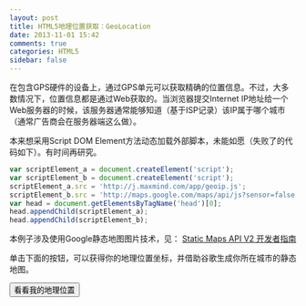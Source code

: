 ```yaml
---
layout: post
title: HTML5地理位置获取：GeoLocation
date: 2013-11-01 15:42
comments: true
categories: HTML5
sidebar: false
---
```

<div id="noticeBox" class="noticeBox"></div>

在包含GPS硬件的设备上，通过GPS单元可以获取精确的位置信息。不过，大多数情况下，位置信息都是通过Web获取的。当浏览器提交Internet IP地址给一个Web服务器的时候，该服务器通常能够知道（基于ISP记录）该IP属于哪个城市（通常广告商会在服务器端这么做）。
<!-- more -->

本来想采用Script DOM Element方法动态加载外部脚本，未能如愿（失败了的代码如下）。有时间再研究。

```javascript
var scriptElement_a = document.createElement('script');
var scriptElement_b = document.createElement('script');
scriptElement_a.src = 'http://j.maxmind.com/app/geoip.js';
scriptElement_b.src = 'http://maps.google.com/maps/api/js?sensor=false';
var head = document.getElementsByTagName('head')[0];
head.appendChild(scriptElement_a);
head.appendChild(scriptElement_b);
```

本例子涉及使用Google静态地图图片技术，见： [Static Maps API V2 开发者指南](https://developers.google.com/maps/documentation/staticmaps/?hl=zh-cn#URL_Parameters)

单击下面的按钮，可以获得你的地理位置坐标，并借助谷歌生成你所在城市的静态地图。

<button id="test_geolocation" type="button" class="btn btn-primary">看看我的地理位置</button>
<div id="lat_and_long" class="output" style="display:none;"></div>
<div id="your_address" style="display:none;"></div>
<div id="div_staticmap" style="margin-bottom:20px;"></div>

<script type="text/javascript">
window.onload = function(){
	$('#test_geolocation').click(function(){
		if(navigator && navigator.geolocation){
			$('#lat_and_long').html('加载中……').slideDown();
			navigator.geolocation.getCurrentPosition(geo_success, geo_error);
		}else{
			error('哎哟，你的浏览器不支持地理位置共享哈……用Chrome或者Mozilla吧~~');
			// 使用MaxMind IP作为location API的备选方案
			// printAddress(geoip_latitude(), geoip_longitude(), true);
		}
	});

	function geo_success(postion){
		var latitude  = postion.coords.latitude,
			longitude = postion.coords.longitude,
			accuracy  = postion.coords.accuracy;
		printLatLong(latitude, longitude);
		setMapURL(latitude, longitude, accuracy);
		//printAddress(postion.coords.latitude, postion.coords.longitude);
	}
	function printLatLong(lat, lon){
	$('#lat_and_long').html('你的地理坐标是：<br/>纬度(Latitude) ： '+lat+'<br/>经度(Longitude) ： '+lon).slideDown();
	}
	function setMapURL(latitude, longitude, accuracy){
		var image = document.createElement('img');
		var url = 'http://maps.googleapis.com/maps/api/staticmap'+
				  '?center=' + latitude + ',' + longitude + '&size=640x450&sensor=true';
		
		// 设置大致的缩放级别
		var zoomlevel = 21;
		if(accuracy > 100){
			zoomlevel = zoomlevel - Math.round(Math.log(accuracy/30)/Math.LN2);
		}
		url = url + '&zoom='+ zoomlevel;

		image.src = url;
		$('#div_staticmap').html('').append(image);
	}
	function error(msg){
		$('#noticeBox').html(msg).fadeIn("slow");
		setTimeout(function(){
			$('#noticeBox').fadeOut();
		},2000);
	}
	function geo_error(err){
		if(err.code == 1){
			error('The user denied the request for location information.');
		}else if(err.code == 2){
			error('Your location information is unavailable.');
		}else if(err.code == 3){
			error('The request to get your location time out...');
		}else{
			error('Unknown error occured...');
		}

		// printAddress(geoip_latitude(), geoip_longitude(), true);
	}

	function printAddress(lat, lon, isMaxMind){
		var geocoder = new google.maps.Geocoder();
		var yourLocation = new google.maps.LatLng(lat, lon);
		geocoder.geocode({'latLng':yourLocation}, function(results, status){
			if(status===google.maps.GeocoderStatus.OK){
				$('#your_address').html('<p>你的地址是：<br/>'+results[0].formatted_address + '</p>').slideDown();
			}else{
				error('呃，抱歉哈，谷歌未能确定你的地址……').slideDown();
			}
		});
		if(isMaxMind){
			$('#your_address').append('<p><a href="">IP to Location Service Provided by MaxMind</a></p>').slideDown();
		}
	}
};


</script>